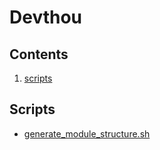 # Devthou
## Contents
1) [scripts](#scripts)

## Scripts
- [generate_module_structure.sh](./docs/generate_module_structure.md)